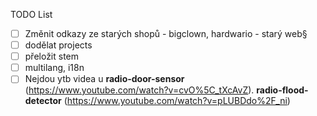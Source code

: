
TODO List

- [ ] Změnit odkazy ze starých shopů - bigclown, hardwario - starý web§
- [ ] dodělat projects
- [ ] přeložit stem
- [ ] multilang, i18n
- [ ] Nejdou ytb videa u **radio-door-sensor** (https://www.youtube.com/watch?v=cvO%5C_tXcAvZ). **radio-flood-detector** (https://www.youtube.com/watch?v=pLUBDdo%2F_ni)
